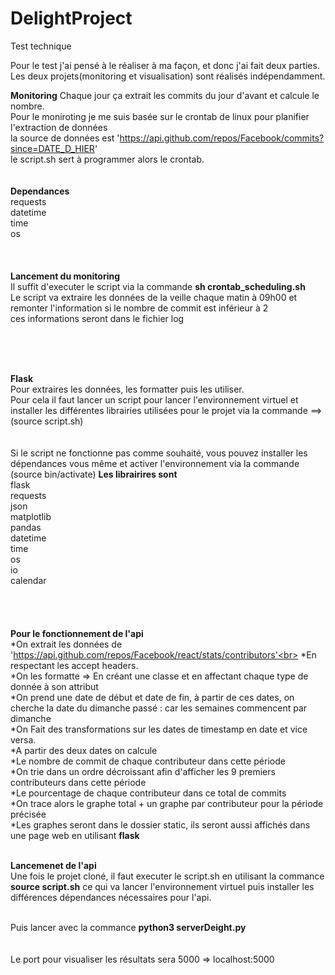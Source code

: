 # DelightProject
Test technique

Pour le test j'ai pensé à le réaliser à ma façon, et donc j'ai fait deux parties.
Les deux projets(monitoring et visualisation) sont réalisés indépendamment.


**Monitoring**
Chaque jour ça extrait les commits du jour d'avant et calcule le nombre. <br>
Pour le moniroting je me suis basée sur le crontab de linux pour planifier l'extraction de données <br>
la source de données est 'https://api.github.com/repos/Facebook/commits?since=DATE_D_HIER' <br>
le script.sh sert à programmer alors le crontab. <br>
<br><br>
__Dependances__ <br>
requests <br>
datetime <br>
time <br>
os <br>
<br>
<br>
<br>
**Lancement du monitoring**
<br>
Il suffit d'executer le script via la commande **sh crontab_scheduling.sh**<br>
Le script va extraire les données de la veille chaque matin à 09h00 et remonter l'information si le nombre de commit est inférieur à 2<br>
ces informations seront dans le fichier log

<br>
<br>
<br>

**Flask** 
<br>
Pour extraires les données, les formatter puis les utiliser. <br>
Pour cela il faut lancer un script pour lancer l'environnement virtuel et installer les différentes librairies utilisées pour le projet via la commande ==> (source script.sh) <br><br><br>
Si le script ne fonctionne pas comme souhaité, vous pouvez installer les dépendances vous même et activer l'environnement via la commande (source bin/activate)
__Les librairires sont__
<br>
flask<br>
requests<br>
json<br>
matplotlib<br>
pandas<br>
datetime<br>
time<br>
os<br>
io<br>
calendar<br>
<br><br><br><br>
**Pour le fonctionnement de l'api**
<br>
  *On extrait les données de 'https://api.github.com/repos/Facebook/react/stats/contributors'<br>
  *En respectant les accept headers.<br>
  *On les formatte => En créant une classe et en affectant chaque type de donnée à son attribut<br>
  *On prend une date de début et date de fin, à partir de ces dates, on cherche la date du dimanche passé : car les semaines commencent par dimanche<br>
  *On Fait des transformations sur les dates de timestamp en date et vice versa.<br>
  *A partir des deux dates on calcule<br>
    *Le nombre de commit de chaque contributeur dans cette période<br>
    *On trie dans un ordre décroissant afin d'afficher les 9 premiers contributeurs dans cette période<br>
    *Le pourcentage de chaque contributeur dans ce total de commits<br>
    *On trace alors le graphe total + un graphe par contributeur pour la période précisée<br>
    *Les graphes seront dans le dossier static, ils seront aussi affichés dans une page web en utilisant **flask**<br><br>
    
**Lancemenet de l'api** <br>
Une fois le projet cloné, il faut executer le script.sh en utilisant la commance **source script.sh** ce qui va lancer l'environnement virtuel puis installer les différences dépendances nécessaires pour l'api. <br> <br>

Puis lancer avec la commance **python3 serverDeight.py**
<br>
<br>
<br>
Le port pour visualiser les résultats sera 5000 => localhost:5000




